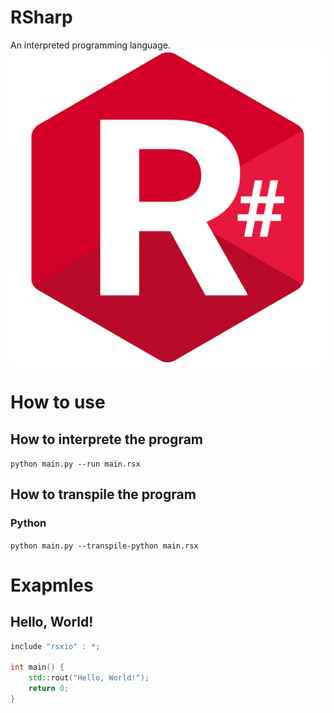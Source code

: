 # RSharp
An interpreted programming language.
![rsharp logo](./icon.png)

# How to use
## How to interprete the program
```python main.py --run main.rsx```

## How to transpile the program
### Python
```python main.py --transpile-python main.rsx```

# Exapmles
## Hello, World!
```c++
include "rsxio" : *;

int main() {
    std::rout("Hello, World!");
    return 0;
}
```
